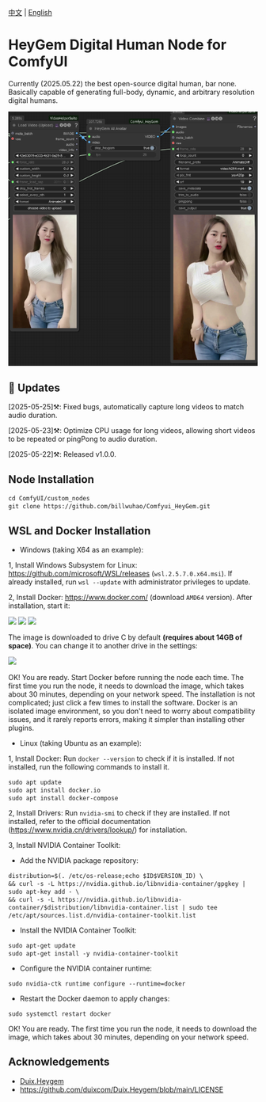 [中文](README-CN.md) | [English](README.md)

# HeyGem Digital Human Node for ComfyUI

Currently (2025.05.22) the best open-source digital human, bar none. Basically capable of generating full-body, dynamic, and arbitrary resolution digital humans.

![image](https://github.com/billwuhao/Comfyui_HeyGem/blob/main/images/2025-05-22_22-41-52.png)

## 📣 Updates

[2025-05-25]⚒️: Fixed bugs, automatically capture long videos to match audio duration.

[2025-05-23]⚒️: Optimize CPU usage for long videos, allowing short videos to be repeated or pingPong to audio duration.

[2025-05-22]⚒️: Released v1.0.0.

## Node Installation

```
cd ComfyUI/custom_nodes
git clone https://github.com/billwuhao/Comfyui_HeyGem.git
```

## WSL and Docker Installation

- Windows (taking X64 as an example):

1, Install Windows Subsystem for Linux: https://github.com/microsoft/WSL/releases (`wsl.2.5.7.0.x64.msi`). If already installed, run `wsl --update` with administrator privileges to update.

2, Install Docker: https://www.docker.com/ (download `AMD64` version). After installation, start it:

![](https://github.com/duixcom/Duix.Heygem/raw/main/README.assets/8.png)
![](https://github.com/duixcom/Duix.Heygem/raw/main/README.assets/13.png)
![](https://github.com/duixcom/Duix.Heygem/raw/main/README.assets/3.png)

The image is downloaded to drive C by default **(requires about 14GB of space)**. You can change it to another drive in the settings:

![](https://github.com/duixcom/Duix.Heygem/raw/main/README.assets/7.png)

OK! You are ready. Start Docker before running the node each time. The first time you run the node, it needs to download the image, which takes about 30 minutes, depending on your network speed. The installation is not complicated; just click a few times to install the software. Docker is an isolated image environment, so you don't need to worry about compatibility issues, and it rarely reports errors, making it simpler than installing other plugins.

- Linux (taking Ubuntu as an example):

1, Install Docker: Run `docker --version` to check if it is installed. If not installed, run the following commands to install it.
```
sudo apt update
sudo apt install docker.io
sudo apt install docker-compose
```

2, Install Drivers: Run `nvidia-smi` to check if they are installed. If not installed, refer to the official documentation (https://www.nvidia.cn/drivers/lookup/) for installation.

3, Install NVIDIA Container Toolkit:
  - Add the NVIDIA package repository:
  ```
  distribution=$(. /etc/os-release;echo $ID$VERSION_ID) \
  && curl -s -L https://nvidia.github.io/libnvidia-container/gpgkey | sudo apt-key add - \
  && curl -s -L https://nvidia.github.io/libnvidia-container/$distribution/libnvidia-container.list | sudo tee /etc/apt/sources.list.d/nvidia-container-toolkit.list
  ```

  - Install the NVIDIA Container Toolkit:
  ```
  sudo apt-get update
  sudo apt-get install -y nvidia-container-toolkit
  ```

  - Configure the NVIDIA container runtime:
  ```
  sudo nvidia-ctk runtime configure --runtime=docker
  ```

  - Restart the Docker daemon to apply changes:
  ```
  sudo systemctl restart docker
  ```

OK! You are ready. The first time you run the node, it needs to download the image, which takes about 30 minutes, depending on your network speed.

## Acknowledgements

- [Duix.Heygem](https://github.com/duixcom/Duix.Heygem)
- https://github.com/duixcom/Duix.Heygem/blob/main/LICENSE